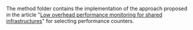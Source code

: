 The method folder contains the implementation of the approach proposed in the article "<a href="https://">Low overhead performance monitoring for shared infrastructures</a>" for selecting performance counters.
